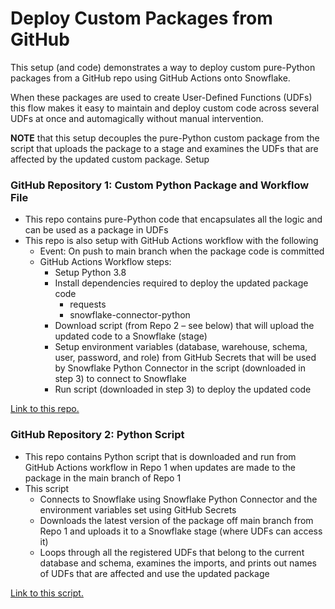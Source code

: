 # Deploy Custom Packages from GitHub

This setup (and code) demonstrates a way to deploy custom pure-Python packages from a GitHub repo using GitHub Actions onto Snowflake.

When these packages are used to create User-Defined Functions (UDFs) this flow makes it easy to maintain and deploy custom code across several UDFs at once and automagically without manual intervention.

**NOTE** that this setup decouples the pure-Python custom package from the script that uploads the package to a stage and examines the UDFs that are affected by the updated custom package.
Setup

### GitHub Repository 1: Custom Python Package and Workflow File
* This repo contains pure-Python code that encapsulates all the logic and can be used as a package in UDFs
* This repo is also setup with GitHub Actions workflow with the following
   * Event: On push to main branch when the package code is committed  
   * GitHub Actions Workflow steps:
     * Setup Python 3.8
     * Install dependencies required to deploy the updated package code
       * requests
       * snowflake-connector-python
     * Download script (from Repo 2 – see below) that will upload the updated code to a Snowflake (stage)
     * Setup environment variables (database, warehouse, schema, user, password, and role) from GitHub Secrets that will be used by Snowflake Python Connector in the script (downloaded in step 3) to connect to Snowflake
     * Run script (downloaded in step 3) to deploy the updated code
     
[Link to this repo.](https://github.com/iamontheinet/user-defined-functions)

### GitHub Repository 2: Python Script 
* This repo contains Python script that is downloaded and run from GitHub Actions workflow in Repo 1 when updates are made to the package in the main branch of Repo 1
* This script 
   * Connects to Snowflake using Snowflake Python Connector and the environment variables set using GitHub Secrets
   * Downloads the latest version of the package off main branch from Repo 1 and uploads it to a Snowflake stage (where UDFs can access it)
   * Loops through all the registered UDFs that belong to the current database and schema, examines the imports, and prints out names of UDFs that are affected and use the updated package

[Link to this script.](https://github.com/iamontheinet/c-i-c-d/blob/main/update_udfs.py)
